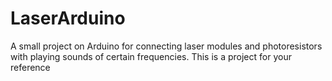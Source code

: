 # LaserArduino
A small project on Arduino for connecting laser modules and photoresistors with playing sounds of certain frequencies.
This is a project for your reference
